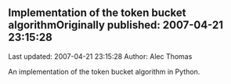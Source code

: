 ## Implementation of the token bucket algorithmOriginally published: 2007-04-21 23:15:28 
Last updated: 2007-04-21 23:15:28 
Author: Alec Thomas 
 
An implementation of the token bucket algorithm in Python.